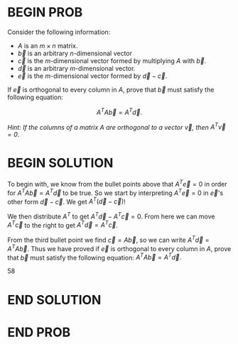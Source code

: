 # BEGIN PROB

Consider the following information:

- $A$ is an $m \times n$ matrix.
- $\vec{b}$ is an arbitrary $n$-dimensional vector
- $\vec{c}$ is the $m$-dimensional vector formed by multiplying $A$ with $\vec{b}$.
- $\vec{d}$ is an arbitrary $m$-dimensional vector.
- $\vec{e}$ is the $m$-dimensional vector formed by $\vec{d} - \vec{c}$.


If $\vec{e}$ is orthogonal to every column in $A$, prove that $\vec{b}$ must satisfy the following equation:

$$
A^T A \vec{b} = A^T \vec{d}.
$$

_Hint: If the columns of a matrix $A$ are orthogonal to a vector $\vec{v}$, then $A^T \vec{v} = 0$_.


# BEGIN SOLUTION

To begin with, we know from the bullet points above that $A^T \vec e = 0$ in order for $A^T A \vec{b} = A^T \vec{d}$ to be true. So we start by interpreting $A^T \vec e = 0$ in $\vec e$'s other form $\vec{d} - \vec{c}$. We get $A^T(\vec d - \vec c)$!

We then distribute $A^T$ to get $A^T \vec d - A^T \vec c = 0$. From here we can move $A^T \vec c$ to the right to get $A^T \vec d = A^T \vec c$.

From the third bullet point we find $\vec c = A\vec{b}$, so we can write $A^T \vec d = A^T A \vec b$. Thus we have proved if $\vec{e}$ is orthogonal to every column in $A$, prove that $\vec{b}$ must satisfy the following equation: $A^T A \vec{b} = A^T \vec{d}.$

<average>58</average>

# END SOLUTION

# END PROB